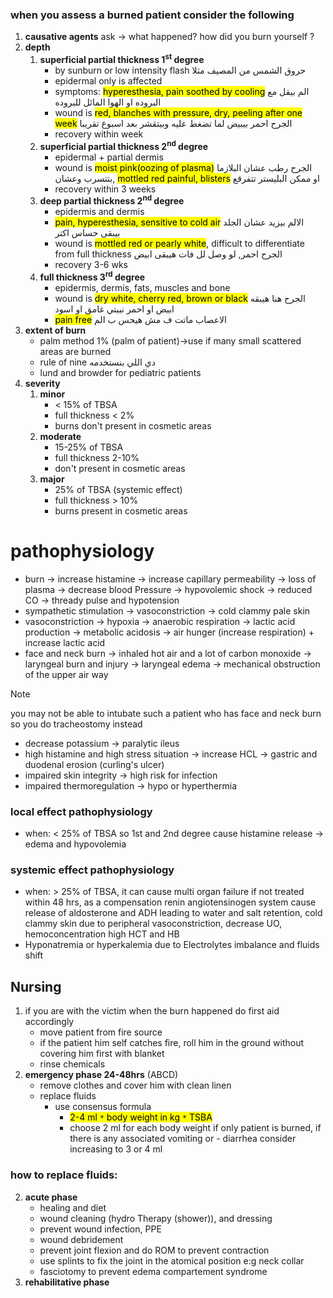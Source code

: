 ### when you assess a burned patient consider the following
1. **causative agents**
	ask -> what happened? how did you burn yourself ?
2. **depth**
	1. **superficial partial thickness 1<sup>st</sup> degree**
		- by sunburn or low intensity flash حروق الشمس من المصيف مثلا
		- epidermal only is affected
		- symptoms: <mark>hyperesthesia, pain soothed by cooling</mark> الم بيقل مع البروده او الهوا المائل للبروده
		- wound is <mark>red, blanches with pressure, dry, peeling after one week</mark> الجرح احمر بيبيض لما تضغط عليه وبيتقشر بعد اسبوع تقريبا
		- recovery within week
	2. **superficial partial thickness 2<sup>nd</sup> degree**
		- epidermal + partial dermis
		- wound is <mark>moist pink(oozing of plasma)</mark> الجرح رطب عشان البلازما بتتسرب وعشان, <mark>mottled red painful, blisters</mark> او ممكن البليستر تتفرقع
		- recovery within 3 weeks
	3. **deep partial thickness 2<sup>nd</sup> degree**
		- epidermis and dermis
		- <mark>pain, hyperesthesia, sensitive to cold air</mark> الالم بيزيد عشان الجلد بيبقى حساس اكتر
		- wound is <mark>mottled red or pearly white</mark>, difficult to differentiate from full thickness الجرح احمر, لو وصل لل فات هيبقى ابيض
		- recovery 3-6 wks
	4. **full thickness 3<sup>rd</sup> degree**
		- epidermis, dermis, fats, muscles and bone
		- wound is <mark>dry white, cherry red, brown or black</mark> الجرح هنا هيبقه ابيض او احمر نبيتي غامق او اسود
		- <mark>pain free</mark> الاعصاب ماتت ف مش هيحس ب الم
3. **extent of burn**
	- palm method 1% (palm of patient)->use if many small scattered areas are burned 
	- rule of nine دي اللي بنستخدمه
	- lund and browder for pediatric patients
4. **severity**
	1. **minor**
		- < 15% of TBSA
		- full thickness < 2%
		- burns don't present in cosmetic areas
	2. **moderate**
		- 15-25% of TBSA
		- full thickness 2-10%
		- don't present in cosmetic areas
	3. **major**
		- 25% of TBSA (systemic effect)
		- full thickness > 10%
		- burns present in cosmetic areas


# pathophysiology

- burn -> increase histamine -> increase capillary permeability -> loss of plasma -> decrease blood Pressure -> hypovolemic shock -> reduced CO -> thready pulse and hypotension
- sympathetic stimulation -> vasoconstriction -> cold clammy pale skin
- vasoconstriction -> hypoxia -> anaerobic respiration -> lactic acid production -> metabolic acidosis -> air hunger (increase respiration) + increase lactic acid
- face and neck burn -> inhaled hot air and a lot of carbon monoxide -> laryngeal burn and injury -> laryngeal edema -> mechanical obstruction of the upper air way

> [!NOTE]
> you may not be able to intubate such a patient who has face and neck burn so you do tracheostomy instead

- decrease potassium -> paralytic ileus 
- high histamine and high stress situation -> increase HCL -> gastric and duodenal erosion (curling's ulcer)
- impaired skin integrity -> high risk for infection
- impaired thermoregulation -> hypo or hyperthermia
 
### local effect  pathophysiology
- when: < 25% of TBSA so 1st and 2nd degree cause histamine release -> edema and hypovolemia

### systemic effect pathophysiology
- when: > 25% of TBSA, it can cause multi organ failure if not treated within 48 hrs,  as a compensation renin angiotensinogen system cause release of aldosterone and ADH leading to water and salt retention, cold clammy skin due to peripheral vasoconstriction, decrease UO, hemoconcentration high HCT and HB 
- Hyponatremia or hyperkalemia due to Electrolytes imbalance and fluids shift


## Nursing
1. if you are with the victim when the burn happened do first aid accordingly 
	- move patient from fire source
	- if the patient him self catches fire, roll him in the ground without covering him first with blanket
	- rinse chemicals
2. **emergency phase 24-48hrs** (ABCD)
	- remove clothes and cover him with clean linen
	- replace fluids
		- use consensus formula
			- <mark>2-4 ml `*` body weight in kg `*` TSBA</mark>
			- choose 2 ml for each body weight if only patient is burned, if there is any associated vomiting or - diarrhea consider increasing to 3 or 4 ml
### how to replace fluids:

 
2. **acute phase**
	- healing and diet
	- wound cleaning (hydro Therapy (shower)), and dressing
	- prevent wound infection, PPE
	- wound debridement
	- prevent joint flexion and do ROM to prevent contraction
	- use splints to fix the joint in the atomical position e:g neck collar
	- fasciotomy to prevent edema compartement syndrome
3. **rehabilitative phase**

